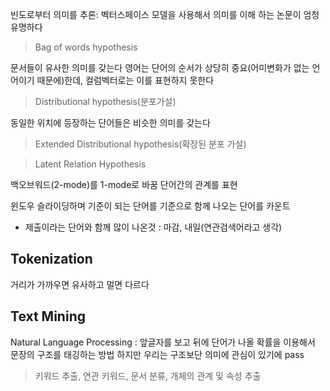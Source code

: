 


빈도로부터 의미를 추론: 벡터스페이스 모델을 사용해서 의미를 이해 하는 논문이 엄청 유명하다
> Bag of words hypothesis
> 
문서들이 유사한 의미를 갖는다
영어는 단어의 순서가 상당히 중요(어미변화가 없는 언어이기 때문에)한데, 컬럼벡터로는 이를 표현하지 못한다
> Distributional hypothesis(분포가설)

동일한 위치에 등장하는 단어들은 비슷한 의미를 갖는다
> Extended Distributional hypothesis(확장된 분포 가설)

> Latent Relation Hypothesis

백오브워드(2-mode)를 1-mode로 바꿈 
단어간의 관계를 표현

윈도우 슬라이딩하며 기준이 되는 단어를 기준으로 함께 나오는 단어를 카운트
* 제출이라는 단어와 함께 많이 나온것 : 마감, 내일(연관검색어라고 생각)

## Tokenization

거리가 가까우면 유사하고 멀면 다르다

## Text  Mining

Natural Language Processing : 앞글자를 보고 뒤에 단어가 나올 확률을 이용해서 문장의 구조를 태깅하는 방법
하지만 우리는 구조보단 의미에 관심이 있기에 pass

> 키워드 추출, 연관 키워드, 문서 분류, 개체의 관계 및 속성 추출

<!--stackedit_data:
eyJoaXN0b3J5IjpbMTU4MjExNTA5NywtMTc1MDg5Mzc0NywxND
MyOTQyODI2LC0xNDAyNzk1NTcwLC0xNjczMzg2MTQ5LC0xNjc2
NTUzMjkzXX0=
-->